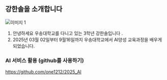## 강한솔을 소개합니다
![이미지 1](이미지/얌.gip)
1. 안녕하세요 우송대학교를 다니고 있는 3학년 강한솔입니다 .
2. 2025년 03월 02일부터 9월16일까지 우송대학교에서 AI양성 교육과정을 배우게 되었습니다.

### AI 서비스 활용 (github를 사용하기)
https://github.com/one1212/2025_AI
